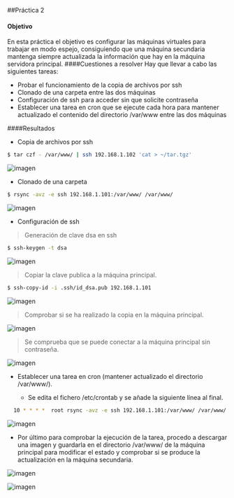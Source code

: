##Práctica 2

#### Objetivo
En esta práctica el objetivo es configurar las máquinas virtuales para trabajar en modo espejo, consiguiendo que una máquina secundaria mantenga siempre actualizada la información que hay en la máquina servidora principal.
####Cuestiones a resolver
Hay que llevar a cabo las siguientes tareas:

- Probar el funcionamiento de la copia de archivos por ssh
- Clonado de una carpeta entre las dos máquinas
- Configuración de ssh para acceder sin que solicite contraseña
- Establecer una tarea en cron que se ejecute cada hora para mantener actualizado el contenido del directorio /var/www entre las dos máquinas

####Resultados

- Copia de archivos por ssh

```sh
$ tar czf - /var/www/ | ssh 192.168.1.102 'cat > ~/tar.tgz'
```

![imagen](https://github.com/marlenelis/SWAP1516/blob/master/images/p2_2.jpg)

- Clonado de una carpeta


```sh
$ rsync -avz -e ssh 192.168.1.101:/var/www/ /var/www/
```

![imagen](https://github.com/marlenelis/SWAP1516/blob/master/images/p2_1.jpg)


- Configuración de ssh

> Generación de clave dsa en ssh

```sh
$ ssh-keygen -t dsa
```

![imagen](https://github.com/marlenelis/SWAP1516/blob/master/images/p2_3.jpg)


> Copiar la clave publica a la máquina principal.

```sh
$ ssh-copy-id -i .ssh/id_dsa.pub 192.168.1.101
```
 ![imagen](https://github.com/marlenelis/SWAP1516/blob/master/images/p2_4.jpg)

> Comprobar si se ha realizado la copia en la máquina principal.

![imagen](https://github.com/marlenelis/SWAP1516/blob/master/images/p2_5.jpg)

> Se comprueba que se puede conectar a la máquina principal sin contraseña.

![imagen](https://github.com/marlenelis/SWAP1516/blob/master/images/p2_6.jpg)

- Establecer una tarea en cron (mantener actualizado el directorio /var/www/).

  - Se edita el fichero /etc/crontab y se añade la siguiente línea al final.


```sh
  10 * * * *  root rsync -avz -e ssh 192.168.1.101:/var/www/ /var/www/
```

![imagen](https://github.com/marlenelis/SWAP1516/blob/master/images/p2_7.jpg)

  - Por último para comprobar la ejecución de la tarea, procedo a descargar una imagen y guardarla en el directorio /var/www/ de la máquina principal para modificar el estado y comprobar si se produce la actualización en la máquina secundaria.


![imagen](https://github.com/marlenelis/SWAP1516/blob/master/images/p2_8.jpg)

![imagen](https://github.com/marlenelis/SWAP1516/blob/master/images/p2_9.jpg)

